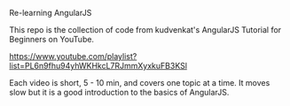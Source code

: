 Re-learning AngularJS

This repo is the collection of code from kudvenkat's AngularJS Tutorial for Beginners on YouTube.

https://www.youtube.com/playlist?list=PL6n9fhu94yhWKHkcL7RJmmXyxkuFB3KSl

Each video is short, 5 - 10 min, and covers one topic at a time. It moves slow but it is a good introduction to the basics of AngularJS.
